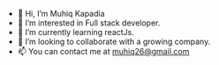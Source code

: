 - 👋 Hi, I’m Muhiq Kapadia
- 👀 I’m interested in Full stack developer. 
- 🌱 I’m currently learning reactJs.
- 💞️ I’m looking to collaborate with a growing company. 
- 📫 You can contact me at muhiq26@gmail.com

<!---
Muhiq146/Muhiq146 is a ✨ special ✨ repository because its `README.md` (this file) appears on your GitHub profile.
You can click the Preview link to take a look at your changes.
--->

